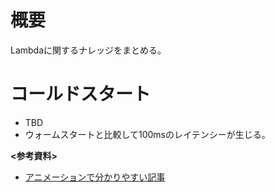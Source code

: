 # 概要
Lambdaに関するナレッジをまとめる。

# コールドスタート
- TBD
- ウォームスタートと比較して100msのレイテンシーが生じる。

**<参考資料>**  
- [アニメーションで分かりやすい記事](https://fintan.jp/page/8039/)

